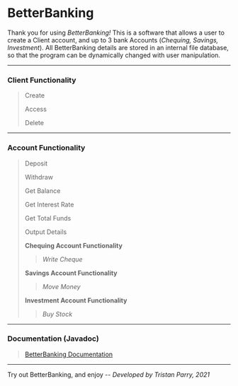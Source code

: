# BetterBanking

Thank you for using <i>BetterBanking!</i> This is a software that allows a user to create a Client account, and up to 3 bank Accounts (<i>Chequing, Savings, Investment</i>).
All BetterBanking details are stored in an internal file database, so that the program can be dynamically changed with user manipulation.

-------------------------------------------------------------------------------------------------------------------------------------------------------------------------

<h3>Client Functionality</h3>

> Create
> 
> Access
> 
> Delete

-------------------------------------------------------------------------------------------------------------------------------------------------------------------------

<h3>Account Functionality</h3>

> Deposit
> 
> Withdraw
> 
> Get Balance
> 
> Get Interest Rate
> 
> Get Total Funds
> 
> Output Details
> 
> <b>Chequing Account Functionality</b>
>> <i>Write Cheque</i>
>
> <b>Savings Account Functionality</b>
>> <i>Move Money</i>
>
> <b>Investment Account Functionality</b>
>> <i>Buy Stock</i>

-------------------------------------------------------------------------------------------------------------------------------------------------------------------------

<h3>Documentation (Javadoc)</h3>

> [BetterBanking Documentation](https://tristanparry.github.io/BetterBanking/betterBanking/betterBanking/package-summary.html)

-------------------------------------------------------------------------------------------------------------------------------------------------------------------------

Try out BetterBanking, and enjoy -- <i>Developed by Tristan Parry, 2021</i>
